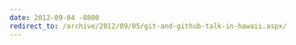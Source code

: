 ```yaml
---
date: 2012-09-04 -0800
redirect_to: /archive/2012/09/05/git-and-github-talk-in-hawaii.aspx/
---
```

